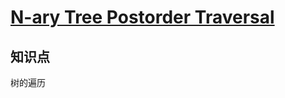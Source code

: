 # [N-ary Tree Postorder Traversal](https://leetcode.com/problems/n-ary-tree-postorder-traversal/)

## 知识点

树的遍历
